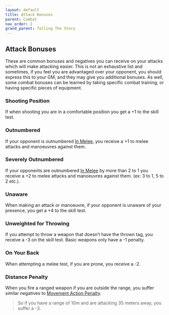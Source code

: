 ```yaml
---
layout: default
title: Attack Bonuses
parent: Combat
nav_order: 2
grand_parent: Telling The Story
---
```

## Attack Bonuses
These are common bonuses and negatives you can receive on your attacks which will make attacking easier. This is not an exhaustive list and sometimes, if you feel you are advantaged over your opponent, you should express this to your GM, and they may give you additional bonuses. As well, some combat bonuses can be learned by taking specific combat training, or having specific pieces of equipment.
### Shooting Position
If when shooting you are in a comfortable position you get a +1 to the skill test.
### Outnumbered
If your opponent is outnumbered [In Melee](Effects#In%20Melee), you receive a +1 to melee attacks and manoeuvres against them.
### Severely Outnumbered
If your opponents are outnumbered [In Melee](Effects#In%20Melee) by more than 2 to 1 you receive a +2 to melee attacks and manoeuvres against them. (ex: 3 to 1, 5 to 2 etc.).
### Unaware
When making an attack or manoeuvre, if your opponent is unaware of your presence, you get a +4 to the skill test.
### Unweighted for Throwing
If you attempt to throw a weapon that doesn’t have the thrown tag, you receive a -3 on the skill test. Basic weapons only have a -1 penalty.
### On Your Back
When attempting a melee test, if you are prone, you receive a -2.
### Distance Penalty
When you fire a ranged weapon if you are outside the range, you suffer similar negatives to [Movement Action Penalty](Movement#Movement%20Action%20Penalty).

> So if you have a range of 10m and are attacking 35 meters away, you suffer a -3.